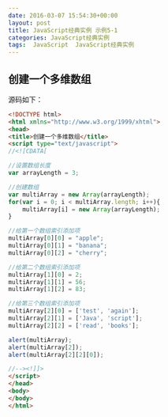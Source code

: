 ```yaml
---
date: 2016-03-07 15:54:30+00:00
layout: post
title: JavaScript经典实例 示例5-1
categories: JavaScript经典实例
tags:  JavaScript  JavaScript经典实例
---
```


创建一个多维数组
----------------

<html xmlns="http://www.w3.org/1999/xhtml">
<head>
<title>创建一个多维数组</title>
<script type="text/javascript">
//<![CDATA[

window.onload = function(){
        
    //设置数组长度
    var arrayLength = 3;
    
    //创建数组
    var multiArray = new Array(arrayLength);
    for(var i = 0; i < multiArray.length; i++){
        multiArray[i] = new Array(arrayLength);
    }
    
    //给第一个数组索引添加项
    multiArray[0][0] = "apple";
    multiArray[0][1] = "banana";
    multiArray[0][2] = "cherry";
    
    //给第二个数组索引添加项
    multiArray[1][0] = 2;
    multiArray[1][1] = 56;
    multiArray[1][2] = 83;
    
    //给第三个数组索引添加项
    multiArray[2][0] = ['test', 'again'];
    multiArray[2][1] = ['Java', 'script'];
    multiArray[2][2] = ['read', 'books'];
    
    //alert(multiArray);
    //alert(multiArray[2]);
    //alert(multiArray[2][2][0]);
    var blk1 = document.getElementById("result1");
    blk1.innerHTML = multiArray;
    var blk2 = document.getElementById("result2");
    blk2.innerHTML = multiArray[2];
    var blk3 = document.getElementById("result3");
    blk3.innerHTML = multiArray[2][2][0];
}

//--><!]]>
</script>
</head>
<body>
<div id="result1"></div>
<div id="result2"></div>
<div id="result3"></div>
</body>
</html>

源码如下：

``` html
<!DOCTYPE html>
<html xmlns="http://www.w3.org/1999/xhtml">
<head>
<title>创建一个多维数组</title>
<script type="text/javascript">
//<![CDATA[

//设置数组长度
var arrayLength = 3;

//创建数组
var multiArray = new Array(arrayLength);
for(var i = 0; i < multiArray.length; i++){
    multiArray[i] = new Array(arrayLength);
}

//给第一个数组索引添加项
multiArray[0][0] = "apple";
multiArray[0][1] = "banana";
multiArray[0][2] = "cherry";

//给第二个数组索引添加项
multiArray[1][0] = 2;
multiArray[1][1] = 56;
multiArray[1][2] = 83;

//给第三个数组索引添加项
multiArray[2][0] = ['test', 'again'];
multiArray[2][1] = ['Java', 'script'];
multiArray[2][2] = ['read', 'books'];

alert(multiArray);
alert(multiArray[2]);
alert(multiArray[2][2][0]);

//--><!]]>
</script>
</head>
<body>
</body>
</html>
``` 

